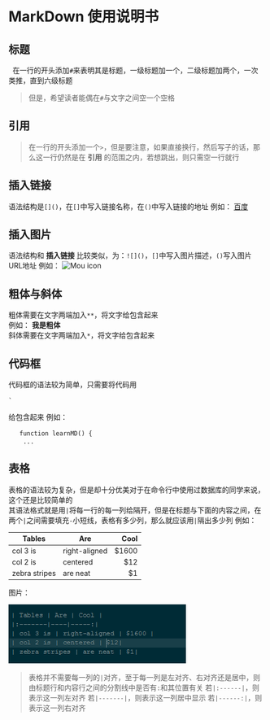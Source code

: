 # MarkDown 使用说明书

## 标题
   在一行的开头添加`#`来表明其是标题，一级标题加一个，二级标题加两个，一次类推，直到六级标题
  > 但是，希望读者能偶在`#`与文字之间空一个空格
  
## 引用 
  > 在一行的开头添加一个`>`，但是要注意，如果直接换行，然后写子的话，那么这一行仍然是在 **引用** 的范围之内，若想跳出，则只需空一行就行

## 插入链接 
   语法结构是`[]()`，在`[]`中写入链接名称，在`()`中写入链接的地址 
   例如：  [百度](www.baidu.com)

## 插入图片 
   语法结构和 **插入链接** 比较类似，为：`![]()`，`[]`中写入图片描述，`()`写入图片URL地址 
   例如：  ![Mou icon](http://mouapp.com/Mou_128.png)
  
## 粗体与斜体 
   粗体需要在文字两端加入`**`，将文字给包含起来  
   例如： 
   **我是粗体**  
   斜体需要在文字两端加入`*`，将文字给包含起来  

## 代码框 
   代码框的语法较为简单，只需要将代码用 
   ```
   `
   ```
   给包含起来 
   例如：  
```
   function learnMD() {
    ...
```
  
## 表格
   表格的语法较为复杂，但是却十分优美对于在命令行中使用过数据库的同学来说，这个还是比较简单的  
   其语法格式就是用`|`将每一行的每一列给隔开，但是在标题与下面的内容之间，在两个`|`之间需要填充`-`小短线，表格有多少列，那么就应该用`|`隔出多少列 
   例如： 

| Tables  | Are | Cool |
|---------|-----|-----:|
| col 3 is | right-aligned | $1600 |
| col 2 is | centered | $12|
| zebra stripes | are neat | $1| 

  图片：

  ![表格代码图片](a.png)

  > 表格并不需要每一列的`|`对齐，至于每一列是左对齐、右对齐还是居中，则由标题行和内容行之间的分割线中是否有`:`和其位置有关
  若`|:------|`，则表示这一列左对齐
  若`|-------|`，则表示这一列居中显示
  若`|------:|`，则表示这一列右对齐
